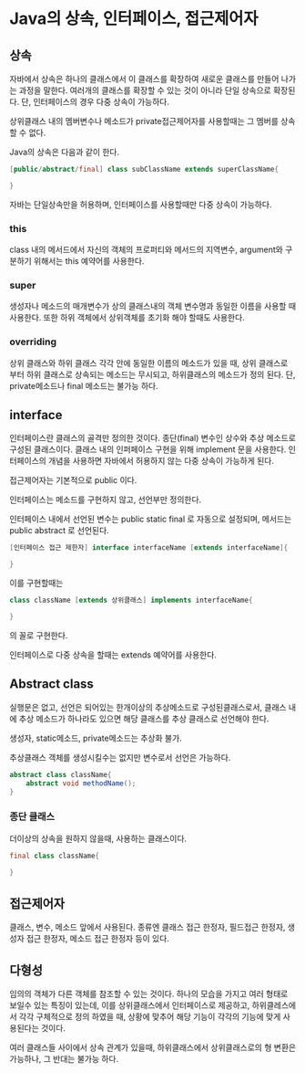 # Java의 상속, 인터페이스, 접근제어자

## 상속
자바에서 상속은 하나의 클래스에서 이 클래스를 확장하여 새로운 클래스를 만들어 나가는 과정을 말한다. 여러개의 클래스를 확장할 수 있는 것이 아니라 단일 상속으로 확장된다. 단, 인터페이스의 경우 다중 상속이 가능하다. 

상위클래스 내의 멤버변수나 메소드가 private접근제어자를 사용할때는 그 멤버를 상속할 수 없다. 

Java의 상속은 다음과 같이 한다. 

```java
[public/abstract/final] class subClassName extends superClassName{

}
```
자바는 단일상속만을 허용하며, 인터페이스를 사용할때만 다중 상속이 가능하다.

### this
class 내의 메서드에서 자신의 객체의 프로퍼티와 메서드의 지역변수, argument와 구분하기 위해서는 this 예약어를 사용한다.  

### super 
생성자나 메소드의 매개변수가 상의 클래스내의 객체 변수명과 동일한 이름을 사용할 때 사용한다. 또한 하위 객체에서 상위객체를 초기화 해야 할때도 사용한다. 
### overriding
상위 클래스와 하위 클래스 각각 안에 동일한 이름의 메소드가 있을 때, 상위 클래스로 부터 하위 클래스로 상속되는 메소드는 무시되고, 하위클래스의 메소드가 정의 된다.
단, private메소드나 final 메소드는 불가능 하다. 


## interface 

인터페이스란 클래스의 골격만 정의한 것이다. 종단(final) 변수인 상수와 추상 메소드로 구성된 클래스이다. 클래스 내의 인퍼페이스 구현을 위해 implement 문을 사용한다. 인터페이스의 개념을 사용하면 자바에서 허용하지 않는 다중 상속이 가능하게 된다. 

접근제어자는 기본적으로 public 이다. 

인터페이스는 메소드를 구현하지 않고, 선언부만 정의한다. 

인터페이스 내에서 선언된 변수는 public static final 로 자동으로 설정되며, 메서드는 public abstract 로 선언된다. 

```java
[인터페이스 접근 제한자] interface interfaceName [extends interfaceName]{

}
```

이를 구현할때는
```java
class className [extends 상위클래스] implements interfaceName{

}
```
의 꼴로 구현한다.

인터페이스로 다중 상속을 할때는 extends 예약어를 사용한다. 

## Abstract class
실행문은 없고, 선언은 되어있는 한개이상의 추상메소드로 구성된클래스로서, 클래스 내에 추상 메소드가 하나라도 있으면 해당 클래스를 추상 클래스로 선언해야 한다. 

생성자, static메소드, private메소드는 추상화 불가.

추상클래스 객체를 생성시킬수는 없지만 변수로서 선언은 가능하다.
```java
abstract class className{
    abstract void methodName();
}
```
### 종단 클래스 
더이상의 상속을 원하지 않을때, 사용하는 클래스이다. 

``` java
final class className{
    
}
```

## 접근제어자 

클래스, 변수, 메소드 앞에서 사용된다. 종류엔 클래스 접근 한정자, 필드접근 한정자, 생성자 접근 한정자, 메소드 접근 한정자 등이 있다.

## 다형성

임의의 객체가 다른 객체를 참조할 수 있는 것이다. 하나의 모습을 가지고 여러 형태로 보일수 있는 특징이 있는데, 이를 상위클래스에서 인터페이스로 제공하고, 하위클레스에서 각각 구체적으로 정의 하였을 때, 상황에 맞추어 해당 기능이 각각의 기능에 맞게 사용된다는 것이다. 

여러 클래스들 사이에서 상속 관계가 있을때, 하위클래스에서 상위클래스로의 형 변환은 가능하나, 그 반대는 불가능 하다.
